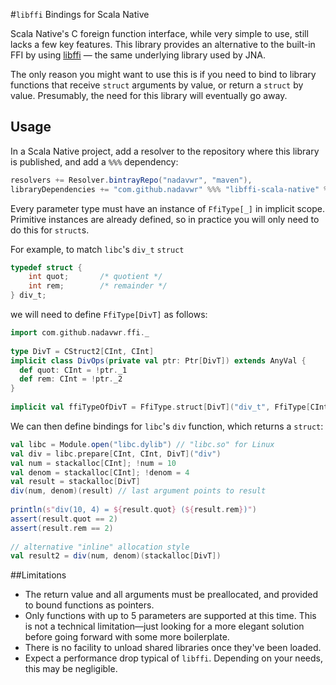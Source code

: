 #`libffi` Bindings for Scala Native

Scala Native's C foreign function interface, while very simple to use,
still lacks a few key features. This library provides an alternative to
the built-in FFI by using [libffi](https://sourceware.org/libffi/) — 
the same underlying library used by JNA.

The only reason you might want to use this is if you need to bind to
library functions that receive `struct` arguments by value, 
or return a `struct` by value. Presumably, the need for this library
will eventually go away.

## Usage

In a Scala Native project, add a resolver to the repository where
this library is published, and add a `%%%` dependency:

```scala
resolvers += Resolver.bintrayRepo("nadavwr", "maven"),
libraryDependencies += "com.github.nadavwr" %%% "libffi-scala-native" % "0.3.0"
```

Every parameter type must have an instance of `FfiType[_]`
in implicit scope. Primitive instances are already defined, so in
practice you will only need to do this for `struct`s.

For example, to match `libc`'s `div_t` `struct`
 
```c
typedef struct {
	int quot;		/* quotient */
	int rem;		/* remainder */
} div_t;
```

we will need to define `FfiType[DivT]` as follows:

```scala
import com.github.nadavwr.ffi._
  
type DivT = CStruct2[CInt, CInt]
implicit class DivOps(private val ptr: Ptr[DivT]) extends AnyVal {
  def quot: CInt = !ptr._1
  def rem: CInt = !ptr._2
}
  
implicit val ffiTypeOfDivT = FfiType.struct[DivT]("div_t", FfiType[CInt], FfiType[CInt])
```

We can then define bindings for `libc`'s `div` function, which returns
a `struct`:

```scala
val libc = Module.open("libc.dylib") // "libc.so" for Linux
val div = libc.prepare[CInt, CInt, DivT]("div")
val num = stackalloc[CInt]; !num = 10
val denom = stackalloc[CInt]; !denom = 4
val result = stackalloc[DivT]
div(num, denom)(result) // last argument points to result
  
println(s"div(10, 4) = ${result.quot} (${result.rem})")
assert(result.quot == 2)
assert(result.rem == 2)
  
// alternative "inline" allocation style
val result2 = div(num, denom)(stackalloc[DivT])
```

##Limitations

* The return value and all arguments must be preallocated, and 
provided to bound functions as pointers.
* Only functions with up to 5 parameters are supported at this time. This
is not a technical limitation—just looking for a more elegant solution
before going forward with some more boilerplate.
* There is no facility to unload shared libraries once they've been loaded.
* Expect a performance drop typical of `libffi`. 
Depending on your needs, this may be negligible.
